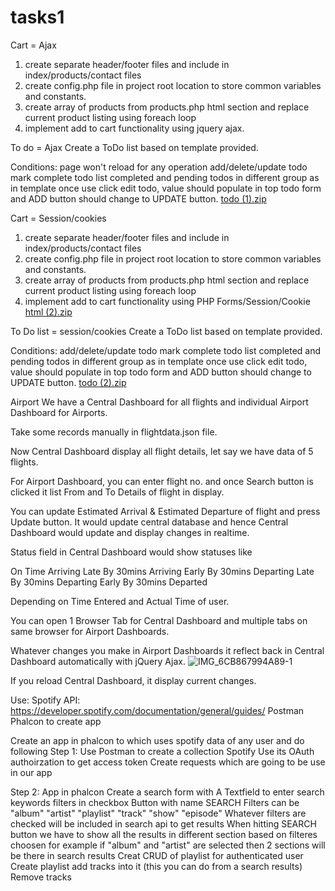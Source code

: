 # tasks1

Cart = Ajax 

1. create separate header/footer files and include in index/products/contact files
2. create config.php file in project root location to store common variables and constants.
3. create array of products from products.php html section and replace current product listing using foreach loop
4. implement add to cart functionality using jquery ajax.

To do = Ajax
Create a ToDo list based on template provided.

Conditions:
page won't reload for any operation
add/delete/update todo
mark complete todo
list completed and pending todos in different group as in template
once use click edit todo, value should populate in top todo form and ADD button should change to UPDATE button.
[todo (1).zip](https://github.com/VikasRathore16/tasks1/files/8109498/todo.1.zip)

Cart = Session/cookies
1. create separate header/footer files and include in index/products/contact files
2. create config.php file in project root location to store common variables and constants.
3. create array of products from products.php html section and replace current product listing using foreach loop
4. implement add to cart functionality using PHP Forms/Session/Cookie
[html (2).zip](https://github.com/VikasRathore16/tasks1/files/8109511/html.2.zip)

To Do list = session/cookies
Create a ToDo list based on template provided.

Conditions:
add/delete/update todo
mark complete todo
list completed and pending todos in different group as in template
once use click edit todo, value should populate in top todo form and ADD button should change to UPDATE button.
[todo (2).zip](https://github.com/VikasRathore16/tasks1/files/8109514/todo.2.zip)

Airport
We have a Central Dashboard for all flights and individual Airport Dashboard for Airports.

Take some records manually in flightdata.json file.

Now Central Dashboard display all flight details, let say we have data of 5 flights.

For Airport Dashboard, you can enter flight no. and once Search button is clicked it list From and To Details of flight in display. 

You can update Estimated Arrival & Estimated Departure of flight and press Update button. It would update central database and hence Central Dashboard would update and display changes in realtime.

Status field in Central Dashboard would show statuses like

On Time
Arriving Late By 30mins
Arriving Early By 30mins
Departing Late By 30mins
Departing Early By 30mins
Departed


Depending on Time Entered and Actual Time of user.

You can open 1 Browser Tab for Central Dashboard and multiple tabs on same browser for Airport Dashboards.

Whatever changes you make in Airport Dashboards it reflect back in Central Dashboard automatically with jQuery Ajax.
![IMG_6CB867994A89-1](https://user-images.githubusercontent.com/98630517/155158072-1b7e99c2-6e73-4c50-b28c-bea77e6760b4.jpeg)

If you reload Central Dashboard, it display current changes.





Use:
Spotify API: https://developer.spotify.com/documentation/general/guides/ 
Postman
Phalcon to create app

Create an app in phalcon to which uses spotify data of any user and do following
Step 1:
Use Postman to create a collection Spotify
Use its OAuth authoirzation to get access token
Create requests which are going to be use in our app

Step 2: App in phalcon
Create a search form with 
A Textfield to enter search keywords
filters in checkbox
Button with name SEARCH
Filters can be
"album"
"artist"
"playlist"
"track"
"show"
"episode"
Whatever filters are checked will be included in search api to get results
When hitting SEARCH button we have to show all the results in different section based on filteres choosen
for example if "album" and  "artist" are selected then 2 sections will be there in search results
Creat CRUD of playlist for authenticated user
Create playlist
add tracks into it (this you can do from a search results)
Remove tracks

